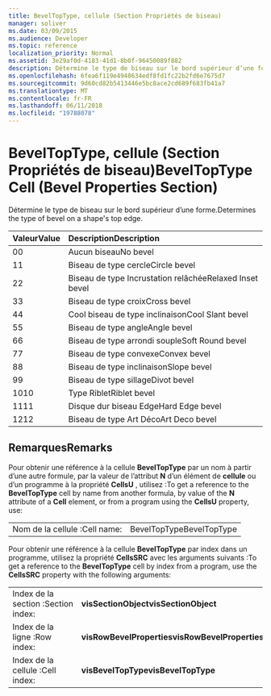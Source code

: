 ```yaml
---
title: BevelTopType, cellule (Section Propriétés de biseau)
manager: soliver
ms.date: 03/09/2015
ms.audience: Developer
ms.topic: reference
localization_priority: Normal
ms.assetid: 3e29af0d-4183-41d1-8b0f-96450089f882
description: Détermine le type de biseau sur le bord supérieur d’une forme.
ms.openlocfilehash: 6fea6f119e4948634edf8fd1fc22b2fd6e7675d7
ms.sourcegitcommit: 9d60cd82b5413446e5bc8ace2cd689f683fb41a7
ms.translationtype: MT
ms.contentlocale: fr-FR
ms.lasthandoff: 06/11/2018
ms.locfileid: "19788078"
---
```

# <a name="beveltoptype-cell-bevel-properties-section"></a><span data-ttu-id="6fa72-103">BevelTopType, cellule (Section Propriétés de biseau)</span><span class="sxs-lookup"><span data-stu-id="6fa72-103">BevelTopType Cell (Bevel Properties Section)</span></span>

<span data-ttu-id="6fa72-104">Détermine le type de biseau sur le bord supérieur d’une forme.</span><span class="sxs-lookup"><span data-stu-id="6fa72-104">Determines the type of bevel on a shape's top edge.</span></span> 
  
|<span data-ttu-id="6fa72-105">**Valeur**</span><span class="sxs-lookup"><span data-stu-id="6fa72-105">**Value**</span></span>|<span data-ttu-id="6fa72-106">**Description**</span><span class="sxs-lookup"><span data-stu-id="6fa72-106">**Description**</span></span>|
|:-----|:-----|
|<span data-ttu-id="6fa72-107">0</span><span class="sxs-lookup"><span data-stu-id="6fa72-107">0</span></span>  <br/> |<span data-ttu-id="6fa72-108">Aucun biseau</span><span class="sxs-lookup"><span data-stu-id="6fa72-108">No bevel</span></span>  <br/> |
|<span data-ttu-id="6fa72-109">1</span><span class="sxs-lookup"><span data-stu-id="6fa72-109">1</span></span>  <br/> |<span data-ttu-id="6fa72-110">Biseau de type cercle</span><span class="sxs-lookup"><span data-stu-id="6fa72-110">Circle bevel</span></span>  <br/> |
|<span data-ttu-id="6fa72-111">2</span><span class="sxs-lookup"><span data-stu-id="6fa72-111">2</span></span>  <br/> |<span data-ttu-id="6fa72-112">Biseau de type Incrustation relâchée</span><span class="sxs-lookup"><span data-stu-id="6fa72-112">Relaxed Inset bevel</span></span>  <br/> |
|<span data-ttu-id="6fa72-113">3</span><span class="sxs-lookup"><span data-stu-id="6fa72-113">3</span></span>  <br/> |<span data-ttu-id="6fa72-114">Biseau de type croix</span><span class="sxs-lookup"><span data-stu-id="6fa72-114">Cross bevel</span></span>  <br/> |
|<span data-ttu-id="6fa72-115">4</span><span class="sxs-lookup"><span data-stu-id="6fa72-115">4</span></span>  <br/> |<span data-ttu-id="6fa72-116">Cool biseau de type inclinaison</span><span class="sxs-lookup"><span data-stu-id="6fa72-116">Cool Slant bevel</span></span>  <br/> |
|<span data-ttu-id="6fa72-117">5</span><span class="sxs-lookup"><span data-stu-id="6fa72-117">5</span></span>  <br/> |<span data-ttu-id="6fa72-118">Biseau de type angle</span><span class="sxs-lookup"><span data-stu-id="6fa72-118">Angle bevel</span></span>  <br/> |
|<span data-ttu-id="6fa72-119">6</span><span class="sxs-lookup"><span data-stu-id="6fa72-119">6</span></span>  <br/> |<span data-ttu-id="6fa72-120">Biseau de type arrondi souple</span><span class="sxs-lookup"><span data-stu-id="6fa72-120">Soft Round bevel</span></span>  <br/> |
|<span data-ttu-id="6fa72-121">7</span><span class="sxs-lookup"><span data-stu-id="6fa72-121">7</span></span>  <br/> |<span data-ttu-id="6fa72-122">Biseau de type convexe</span><span class="sxs-lookup"><span data-stu-id="6fa72-122">Convex bevel</span></span>  <br/> |
|<span data-ttu-id="6fa72-123">8</span><span class="sxs-lookup"><span data-stu-id="6fa72-123">8</span></span>  <br/> |<span data-ttu-id="6fa72-124">Biseau de type inclinaison</span><span class="sxs-lookup"><span data-stu-id="6fa72-124">Slope bevel</span></span>  <br/> |
|<span data-ttu-id="6fa72-125">9</span><span class="sxs-lookup"><span data-stu-id="6fa72-125">9</span></span>  <br/> |<span data-ttu-id="6fa72-126">Biseau de type sillage</span><span class="sxs-lookup"><span data-stu-id="6fa72-126">Divot bevel</span></span>  <br/> |
|<span data-ttu-id="6fa72-127">10</span><span class="sxs-lookup"><span data-stu-id="6fa72-127">10</span></span>  <br/> |<span data-ttu-id="6fa72-128">Type Riblet</span><span class="sxs-lookup"><span data-stu-id="6fa72-128">Riblet bevel</span></span>  <br/> |
|<span data-ttu-id="6fa72-129">11</span><span class="sxs-lookup"><span data-stu-id="6fa72-129">11</span></span>  <br/> |<span data-ttu-id="6fa72-130">Disque dur biseau Edge</span><span class="sxs-lookup"><span data-stu-id="6fa72-130">Hard Edge bevel</span></span>  <br/> |
|<span data-ttu-id="6fa72-131">12</span><span class="sxs-lookup"><span data-stu-id="6fa72-131">12</span></span>  <br/> |<span data-ttu-id="6fa72-132">Biseau de type Art Déco</span><span class="sxs-lookup"><span data-stu-id="6fa72-132">Art Deco bevel</span></span>  <br/> |
   
## <a name="remarks"></a><span data-ttu-id="6fa72-133">Remarques</span><span class="sxs-lookup"><span data-stu-id="6fa72-133">Remarks</span></span>

<span data-ttu-id="6fa72-134">Pour obtenir une référence à la cellule **BevelTopType** par un nom à partir d’une autre formule, par la valeur de l’attribut **N** d’un élément de **cellule** ou d’un programme à la propriété **CellsU** , utilisez :</span><span class="sxs-lookup"><span data-stu-id="6fa72-134">To get a reference to the **BevelTopType** cell by name from another formula, by value of the **N** attribute of a **Cell** element, or from a program using the **CellsU** property, use:</span></span> 
  
|||
|:-----|:-----|
|<span data-ttu-id="6fa72-135">Nom de la cellule :</span><span class="sxs-lookup"><span data-stu-id="6fa72-135">Cell name:</span></span>  <br/> |<span data-ttu-id="6fa72-136">BevelTopType</span><span class="sxs-lookup"><span data-stu-id="6fa72-136">BevelTopType</span></span>  <br/> |
   
<span data-ttu-id="6fa72-137">Pour obtenir une référence à la cellule **BevelTopType** par index dans un programme, utilisez la propriété **CellsSRC** avec les arguments suivants :</span><span class="sxs-lookup"><span data-stu-id="6fa72-137">To get a reference to the **BevelTopType** cell by index from a program, use the **CellsSRC** property with the following arguments:</span></span> 
  
|||
|:-----|:-----|
|<span data-ttu-id="6fa72-138">Index de la section :</span><span class="sxs-lookup"><span data-stu-id="6fa72-138">Section index:</span></span>  <br/> |<span data-ttu-id="6fa72-139">**visSectionObject**</span><span class="sxs-lookup"><span data-stu-id="6fa72-139">**visSectionObject**</span></span> <br/> |
|<span data-ttu-id="6fa72-140">Index de la ligne :</span><span class="sxs-lookup"><span data-stu-id="6fa72-140">Row index:</span></span>  <br/> |<span data-ttu-id="6fa72-141">**visRowBevelProperties**</span><span class="sxs-lookup"><span data-stu-id="6fa72-141">**visRowBevelProperties**</span></span> <br/> |
|<span data-ttu-id="6fa72-142">Index de la cellule :</span><span class="sxs-lookup"><span data-stu-id="6fa72-142">Cell index:</span></span>  <br/> |<span data-ttu-id="6fa72-143">**visBevelTopType**</span><span class="sxs-lookup"><span data-stu-id="6fa72-143">**visBevelTopType**</span></span> <br/> |
   

